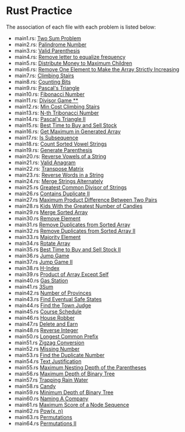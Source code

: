 # Rust Practice

The association of each file with each problem is listed below:

- main1.rs: [Two Sum Problem](https://leetcode.com/problems/two-sum/)
- main2.rs: [Palindrome Number](https://leetcode.com/problems/palindrome-number/)
- main3.rs: [Valid Parenthesis](https://leetcode.com/problems/valid-parentheses/)
- main4.rs: [Remove letter to equalize frequency](https://leetcode.com/problems/remove-letter-to-equalize-frequency/)
- main5.rs: [Distribute Money to Maximum Children](https://leetcode.com/problems/distribute-money-to-maximum-children/)
- main6.rs: [Remove One Element to Make the Array Strictly Increasing](https://leetcode.com/problems/remove-one-element-to-make-the-array-strictly-increasing/)
- main7.rs: [Climbing Stairs](https://leetcode.com/problems/climbing-stairs/)
- main8.rs: [Counting Bits](https://leetcode.com/problems/counting-bits/)
- main9.rs: [Pascal's Triangle](https://leetcode.com/problems/pascals-triangle/)
- main10.rs: [Fibonacci Number](https://leetcode.com/problems/fibonacci-number/)
- main11.rs: [Divisor Game **](https://leetcode.com/problems/divisor-game/)
- main12.rs: [Min Cost Climbing Stairs](https://leetcode.com/problems/min-cost-climbing-stairs/)
- main13.rs: [N-th Tribonacci Number](https://leetcode.com/problems/n-th-tribonacci-number/)
- main14.rs: [Pascal's Triangle II](https://leetcode.com/problems/pascals-triangle-ii/)
- main15.rs: [Best Time to Buy and Sell Stock](https://leetcode.com/problems/best-time-to-buy-and-sell-stock/description/)
- main16.rs: [Get Maximum in Generated Array](https://leetcode.com/problems/get-maximum-in-generated-array/)
- main17.rs: [Is Subsequence](https://leetcode.com/problems/is-subsequence/)
- main18.rs: [Count Sorted Vowel Strings](https://leetcode.com/problems/count-sorted-vowel-strings/)
- main19.rs: [Generate Parenthesis](https://leetcode.com/problems/generate-parentheses/)
- main20.rs: [Reverse Vowels of a String](https://leetcode.com/problems/reverse-vowels-of-a-string/)
- main21.rs: [Valid Anagram](https://leetcode.com/problems/valid-anagram/)
- main22.rs: [Transpose Matrix](https://leetcode.com/problems/transpose-matrix/)
- main23.rs: [Reverse Words in a String](https://leetcode.com/problems/reverse-words-in-a-string/)
- main24.rs: [Merge Strings Alternately](https://leetcode.com/problems/merge-strings-alternately)
- main25.rs [Greatest Common Divisor of Strings](https://leetcode.com/problems/greatest-common-divisor-of-strings/)
- main26.rs [Contains Duplicate II](https://leetcode.com/problems/contains-duplicate-ii/)
- main27.rs [Maximum Product Difference Between Two Pairs](https://leetcode.com/problems/maximum-product-difference-between-two-pairs/)
- main28.rs [Kids With the Greatest Number of Candies](https://leetcode.com/problems/kids-with-the-greatest-number-of-candies/)
- main29.rs [Merge Sorted Array](https://leetcode.com/problems/merge-sorted-array/)
- main30.rs [Remove Element](https://leetcode.com/problems/remove-element/)
- main31.rs [Remove Duplicates from Sorted Array](https://leetcode.com/problems/remove-duplicates-from-sorted-array/)
- main32.rs [Remove Duplicates from Sorted Array II](https://leetcode.com/problems/remove-duplicates-from-sorted-array-ii/)
- main33.rs [Majority Element](https://leetcode.com/problems/majority-element/)
- main34.rs [Rotate Array](https://leetcode.com/problems/rotate-array/)
- main35.rs [Best Time to Buy and Sell Stock II](https://leetcode.com/problems/best-time-to-buy-and-sell-stock-ii/)
- main36.rs [Jump Game](https://leetcode.com/problems/jump-game/)
- main37.rs [Jump Game II](https://leetcode.com/problems/jump-game-ii/)
- main38.rs [H-Index](https://leetcode.com/problems/h-index/)
- main39.rs [Product of Array Except Self](https://leetcode.com/problems/product-of-array-except-self/)
- main40.rs [Gas Station](https://leetcode.com/problems/gas-station/)
- main41.rs [3Sum](https://leetcode.com/problems/3sum)
- main42.rs [Number of Provinces](https://leetcode.com/problems/number-of-provinces/)
- main43.rs [Find Eventual Safe States](https://leetcode.com/problems/find-eventual-safe-states/)
- main44.rs [Find the Town Judge](https://leetcode.com/problems/find-the-town-judge/)
- main45.rs [Course Schedule](https://leetcode.com/problems/course-schedule/)
- main46.rs [House Robber](https://leetcode.com/problems/house-robber/)
- main47.rs [Delete and Earn](https://leetcode.com/problems/delete-and-earn/)
- main48.rs [Reverse Integer](https://leetcode.com/problems/reverse-integer/)
- main50.rs [Longest Common Prefix](https://leetcode.com/problems/longest-common-prefix/)
- main51.rs [Zigzag Conversion](https://leetcode.com/problems/zigzag-conversion/)
- main52.rs [Missing Number](https://leetcode.com/problems/missing-number/)
- main53.rs [Find the Duplicate Number](https://leetcode.com/problems/find-the-duplicate-number/)
- main54.rs [Text Justification](https://leetcode.com/problems/text-justification/)
- main55.rs [Maximum Nesting Depth of the Parentheses](https://leetcode.com/problems/maximum-nesting-depth-of-the-parentheses/)
- main56.rs [Maximum Depth of Binary Tree](https://leetcode.com/problems/maximum-depth-of-binary-tree/)
- main57.rs [Trapping Rain Water](https://leetcode.com/problems/trapping-rain-water/)
- main58.rs [Candy](https://leetcode.com/problems/candy/)
- main59.rs [Minimum Depth of Binary Tree](https://leetcode.com/problems/minimum-depth-of-binary-tree/)
- main60.rs [Naming A Company](https://leetcode.com/problems/naming-a-company/)
- main61.rs [Maximum Score of a Node Sequence](https://leetcode.com/problems/maximum-score-of-a-node-sequence/)
- main62.rs [Pow(x, n)](https://leetcode.com/problems/powx-n/)
- main63.rs [Permutations](https://leetcode.com/problems/permutations/)
- main64.rs [Permutations II](https://leetcode.com/problems/permutations-ii/)
